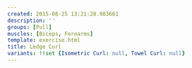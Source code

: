 ```yaml
---
created: 2015-08-25 13:21:28.983661
description: ''
groups: [Pull]
muscles: [Biceps, Forearms]
template: exercise.html
title: Ledge Curl
variants: !!set {Isometric Curl: null, Towel Curl: null}
---
```

